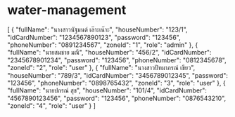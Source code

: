 # water-management

[
{
"fullName": "นางสาวนัฐมนต์ เล๊าะเน๊าะ",
"houseNumber": "123/1",
"idCardNumber": "1234567890123",
"password": "123456",
"phoneNumber": "0891234567",
"zoneId": "1",
"role": "admin"
},
{
"fullName": "นายสมชาย มณี",
"houseNumber": "456/2",
"idCardNumber": "2345678901234",
"password": "123456",
"phoneNumber": "0812345678",
"zoneId": "2",
"role": "user"
},
{
"fullName": "นางสาวปัทมาภรณ์ เขียว",
"houseNumber": "789/3",
"idCardNumber": "3456789012345",
"password": "123456",
"phoneNumber": "0898765432",
"zoneId": "3",
"role": "user"
},
{
"fullName": "นายปกรณ์ สุข",
"houseNumber": "101/4",
"idCardNumber": "4567890123456",
"password": "123456",
"phoneNumber": "0876543210",
"zoneId": "4",
"role": "user"
}
]
